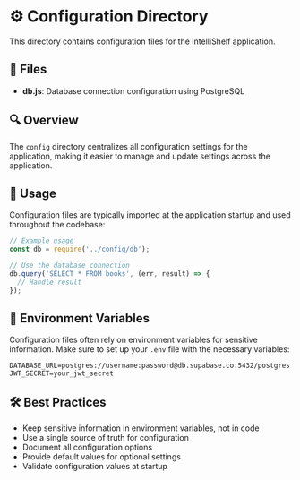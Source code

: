 # ⚙️ Configuration Directory

This directory contains configuration files for the IntelliShelf application.

## 📂 Files

- **db.js**: Database connection configuration using PostgreSQL

## 🔍 Overview

The `config` directory centralizes all configuration settings for the application, making it easier to manage and update settings across the application.

## 📝 Usage

Configuration files are typically imported at the application startup and used throughout the codebase:

```javascript
// Example usage
const db = require('../config/db');

// Use the database connection
db.query('SELECT * FROM books', (err, result) => {
  // Handle result
});
```

## 🔐 Environment Variables

Configuration files often rely on environment variables for sensitive information. Make sure to set up your `.env` file with the necessary variables:

```
DATABASE_URL=postgres://username:password@db.supabase.co:5432/postgres
JWT_SECRET=your_jwt_secret
```

## 🛠️ Best Practices

- Keep sensitive information in environment variables, not in code
- Use a single source of truth for configuration
- Document all configuration options
- Provide default values for optional settings
- Validate configuration values at startup 